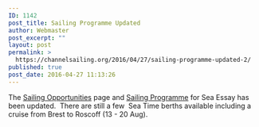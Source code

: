 ```yaml
---
ID: 1142
post_title: Sailing Programme Updated
author: Webmaster
post_excerpt: ""
layout: post
permalink: >
  https://channelsailing.org/2016/04/27/sailing-programme-updated-2/
published: true
post_date: 2016-04-27 11:13:26
---
```

The <a href="//channelsailing.org/sailing-opportunities/">Sailing Opportunities</a> page and <a href="//channelsailing.org/wp-content/uploads/2016/04/csd-sail-prog-2016-25apr16.pdf">Sailing Programme</a> for Sea Essay has been updated.  There are still a few  Sea Time berths available including a cruise from Brest to Roscoff (13 - 20 Aug).